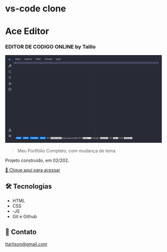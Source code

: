 # vs-code clone


#  Ace Editor
### EDITOR DE CODIGO ONLINE by Talilo
![preview](view.png)

>Meu Portfólio Completo, com mudança de tema

Projeto construído, em 02/202.

[🔗 Clique aqui para acessar](https://talilotarlison.github.io/coderfinal/)


## 🛠 Tecnologias

- HTML
- CSS
- -JS
- Git e Github

## 💛 Contato

ttarlison@gmail.com
